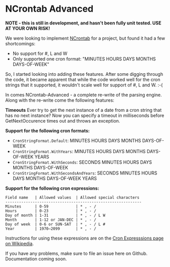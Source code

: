 # NCrontab Advanced

**NOTE - this is still in development, and hasn't been fully unit tested.  USE AT YOUR OWN RISK!**

We were looking to implement [NCrontab](https://github.com/atifaziz/NCrontab) for a project, but found it had a few shortcomings:
* No support for #, L and W
* Only supported one cron format:  "MINUTES HOURS DAYS MONTHS DAYS-OF-WEEK"

So, I started looking into adding these features.  After some digging through the code, it became apparent that while the code worked well for the cron strings that it supported, it wouldn't scale well for support of #, L and W. :-(

In comes NCrontab-Advanced - a complete re-write of the parsing engine.  Along with the re-write come the following features:

**Timeouts**
Ever try to get the next instance of a date from a cron string that has no next instance?  Now you can specify a timeout in milliseconds before GetNextOccurence times out and throws an exception.

**Support for the following cron formats:**
* `CronStringFormat.Default`: MINUTES HOURS DAYS MONTHS DAYS-OF-WEEK
* `CronStringFormat.WithYears`: MINUTES HOURS DAYS MONTHS DAYS-OF-WEEK YEARS
* `CronStringFormat.WithSeconds`: SECONDS MINUTES HOURS DAYS MONTHS DAYS-OF-WEEK
* `CronStringFormat.WithSecondsAndYears`: SECONDS MINUTES HOURS DAYS MONTHS DAYS-OF-WEEK YEARS


**Support for the following cron expressions:**

```
Field name   | Allowed values  | Allowed special characters
------------------------------------------------------------
Minutes      | 0-59            | * , - /
Hours        | 0-23            | * , - /
Day of month | 1-31            | * , - / L W
Month        | 1-12 or JAN-DEC | * , - /
Day of week  | 0-6 or SUN-SAT  | * , - / L #
Year         | 1970–2099       | * , - /
```

Instructions for using these expressions are on the [Cron Expresssions page on Wikipedia](https://en.wikipedia.org/wiki/Cron#CRON_expression).

If you have any problems, make sure to file an issue here on Github.  Documentation coming soon.
